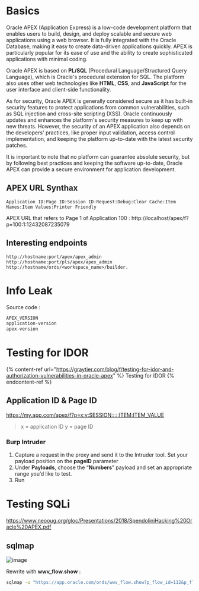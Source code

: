 # Basics
Oracle APEX (Application Express) is a low-code development platform that enables users to build, design, and deploy scalable and secure web applications using a web browser. It is fully integrated with the Oracle Database, making it easy to create data-driven applications quickly. APEX is particularly popular for its ease of use and the ability to create sophisticated applications with minimal coding.

Oracle APEX is based on **PL/SQL** (Procedural Language/Structured Query Language), which is Oracle's procedural extension for SQL. The platform also uses other web technologies like **HTML**, **CSS**, and **JavaScript** for the user interface and client-side functionality.

As for security, Oracle APEX is generally considered secure as it has built-in security features to protect applications from common vulnerabilities, such as SQL injection and cross-site scripting (XSS). Oracle continuously updates and enhances the platform's security measures to keep up with new threats. However, the security of an APEX application also depends on the developers' practices, like proper input validation, access control implementation, and keeping the platform up-to-date with the latest security patches.

It is important to note that no platform can guarantee absolute security, but by following best practices and keeping the software up-to-date, Oracle APEX can provide a secure environment for application development.
## APEX URL Synthax
```text
Application ID:Page ID:Session ID:Request:Debug:Clear Cache:Item Names:Item Values:Printer Friendly
```

APEX URL that refers to Page 1 of Application 100 : http://localhost/apex/f?p=100:1:12432087235079

## Interesting endpoints
```text
http://hostname:port/apex/apex_admin
http://hostname:port/pls/apex/apex_admin
http://hostname/ords/<workspace_name>/builder.
```

# Info Leak
Source code :
```txt
APEX_VERSION
application-version
apex-version
```
# Testing for IDOR
{% content-ref url="https://graytier.com/blog/f/testing-for-idor-and-authorization-vulnerabilities-in-oracle-apex" %} Testing for IDOR {% endcontent-ref %}
## Application ID & Page ID
https://my.app.com/apex/f?p=x:y:SESSION:::::ITEM:ITEM_VALUE
>x = application ID
y = page ID
### Burp Intruder
1. Capture a request in the proxy and send it to the Intruder tool. Set your payload position on the **pageID** parameter
2. Under **Payloads**, choose the “**Numbers**” payload and set an appropriate range you’d like to test. 
3. Run

# Testing SQLi
https://www.neooug.org/gloc/Presentations/2018/SpendoliniHacking%20Oracle%20APEX.pdf
## sqlmap
![image](https://github.com/buger-shack/scriptkiddie/assets/61053314/41c41439-75cb-444a-919c-c8df4289cd54)

Rewrite with **wwv_flow.show** :
```bash
sqlmap -u "https://app.oracle.com/ords/wwv_flow.show?p_flow_id=112&p_flow_step_id=5&p_instance=14720048029141&p_arg_name=RP,45&p_arg_value=F_DISPLAY" --batch --dbms Oracle --level 3 --risk 3
```
